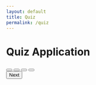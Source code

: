 ```yaml
---
layout: default
title: Quiz
permalink: /quiz
---
```

<html>
<head>
    <title>Quiz Application</title>
    <link rel="stylesheet" type="text/css" href="styles.css">
</head>
<body>
    <h1>Quiz Application</h1>
    <div id="quiz-container">
        <div id="question-container">
            <p id="question-text"></p>
        </div>
        <div id="answers-container">
            <button class="answer-btn" id="answerA"></button>
            <button class="answer-btn" id="answerB"></button>
            <button class="answer-btn" id="answerC"></button>
            <button class="answer-btn" id="answerD"></button>
        </div>
    </div>
    <button id="next-btn">Next</button>
    <script src="https://code.jquery.com/jquery-3.6.0.min.js"></script>
    <script>
        $(document).ready(function() {
            var currentQuestion = 0;
            var questions = [];
            // Function to load a new question
            function loadQuestion(index) {
                if (index < questions.length) {
                    var question = questions[index];
                    $("#question-text").text(question.question);
                    $("#answerA").text("A. " + question.answerA);
                    $("#answerB").text("B. " + question.answerB);
                    $("#answerC").text("C. " + question.answerC);
                    $("#answerD").text("D. " + question.answerD);
                }
            }
            // Function to handle the answer button click
            $(".answer-btn").click(function() {
                var selectedAnswer = $(this).attr("id").slice(-1).toLowerCase();
                // Send the selected answer to the backend
                $.post("/api/quiz/updateScore/" + questions[currentQuestion].id, { selectedAnswer: selectedAnswer }, function(response) {
                    // Handle the response from the server if needed
                });
                currentQuestion++;
                loadQuestion(currentQuestion);
            });
            // Function to load the next question
            $("#next-btn").click(function() {
                currentQuestion++;
                loadQuestion(currentQuestion);
            });
            // Load questions from the backend when the page loads
            $.get("/api/quiz/", function(data) {
                questions = data;
                loadQuestion(currentQuestion);
            });
        });
    </script>
</body>
</html>
